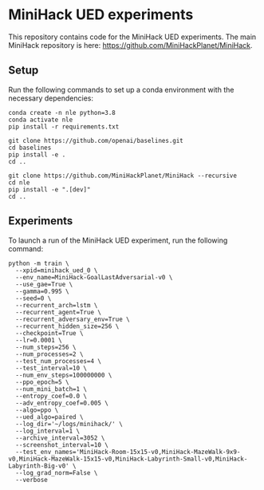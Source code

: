 # MiniHack UED experiments

This repository contains code for the MiniHack UED experiments. The main MiniHack repository is here: https://github.com/MiniHackPlanet/MiniHack.

## Setup 

Run the following commands to set up a conda environment with the necessary dependencies:
```
conda create -n nle python=3.8
conda activate nle
pip install -r requirements.txt

git clone https://github.com/openai/baselines.git
cd baselines
pip install -e .
cd ..

git clone https://github.com/MiniHackPlanet/MiniHack --recursive
cd nle
pip install -e ".[dev]"
cd .. 
```

## Experiments

To launch a run of the MiniHack UED experiment, run the following command:
```
python -m train \
  --xpid=minihack_ued_0 \
  --env_name=MiniHack-GoalLastAdversarial-v0 \
  --use_gae=True \
  --gamma=0.995 \
  --seed=0 \
  --recurrent_arch=lstm \
  --recurrent_agent=True \
  --recurrent_adversary_env=True \
  --recurrent_hidden_size=256 \
  --checkpoint=True \
  --lr=0.0001 \
  --num_steps=256 \
  --num_processes=2 \
  --test_num_processes=4 \
  --test_interval=10 \
  --num_env_steps=100000000 \
  --ppo_epoch=5 \
  --num_mini_batch=1 \
  --entropy_coef=0.0 \
  --adv_entropy_coef=0.005 \
  --algo=ppo \
  --ued_algo=paired \
  --log_dir='~/logs/minihack/' \
  --log_interval=1 \
  --archive_interval=3052 \
  --screenshot_interval=10 \
  --test_env_names='MiniHack-Room-15x15-v0,MiniHack-MazeWalk-9x9-v0,MiniHack-MazeWalk-15x15-v0,MiniHack-Labyrinth-Small-v0,MiniHack-Labyrinth-Big-v0' \
  --log_grad_norm=False \
  --verbose
```
